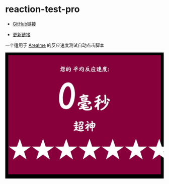 # reaction-test-pro
- [GitHub链接](https://github.com/YFTree/reaction-test-pro)

- [更新链接](https://update.greasyfork.org/scripts/527386/反应力测试.user.js)

一个适用于 [Arealme](https://www.arealme.com/reaction-test/) 的反应速度测试自动点击脚本

![image](https://github.com/YFTree/reaction-test-pro/raw/main/reaction-test-pro.jpg)
